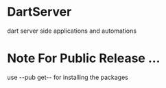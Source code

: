 # DartServer
dart server side applications and automations


# Note For Public Release ...
use --pub get-- for installing the packages
